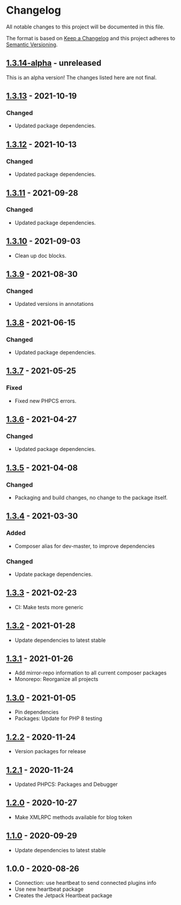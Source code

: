 # Changelog

All notable changes to this project will be documented in this file.

The format is based on [Keep a Changelog](https://keepachangelog.com/en/1.0.0/)
and this project adheres to [Semantic Versioning](https://semver.org/spec/v2.0.0.html).

## [1.3.14-alpha] - unreleased

This is an alpha version! The changes listed here are not final.

## [1.3.13] - 2021-10-19
### Changed
- Updated package dependencies.

## [1.3.12] - 2021-10-13
### Changed
- Updated package dependencies.

## [1.3.11] - 2021-09-28
### Changed
- Updated package dependencies.

## [1.3.10] - 2021-09-03

- Clean up doc blocks.

## [1.3.9] - 2021-08-30
### Changed
- Updated versions in annotations

## [1.3.8] - 2021-06-15
### Changed
- Updated package dependencies.

## [1.3.7] - 2021-05-25
### Fixed
- Fixed new PHPCS errors.

## [1.3.6] - 2021-04-27
### Changed
- Updated package dependencies.

## [1.3.5] - 2021-04-08
### Changed
- Packaging and build changes, no change to the package itself.

## [1.3.4] - 2021-03-30
### Added
- Composer alias for dev-master, to improve dependencies

### Changed
- Update package dependencies.

## [1.3.3] - 2021-02-23

- CI: Make tests more generic

## [1.3.2] - 2021-01-28

- Update dependencies to latest stable

## [1.3.1] - 2021-01-26

- Add mirror-repo information to all current composer packages
- Monorepo: Reorganize all projects

## [1.3.0] - 2021-01-05

- Pin dependencies
- Packages: Update for PHP 8 testing

## [1.2.2] - 2020-11-24

- Version packages for release

## [1.2.1] - 2020-11-24

- Updated PHPCS: Packages and Debugger

## [1.2.0] - 2020-10-27

- Make XMLRPC methods available for blog token

## [1.1.0] - 2020-09-29

- Update dependencies to latest stable

## 1.0.0 - 2020-08-26

- Connection: use heartbeat to send connected plugins info
- Use new heartbeat package
- Creates the Jetpack Heartbeat package

[1.3.14-alpha]: https://github.com/Automattic/jetpack-heartbeat/compare/v1.3.13...v1.3.14-alpha
[1.3.13]: https://github.com/Automattic/jetpack-heartbeat/compare/v1.3.12...v1.3.13
[1.3.12]: https://github.com/Automattic/jetpack-heartbeat/compare/v1.3.11...v1.3.12
[1.3.11]: https://github.com/Automattic/jetpack-heartbeat/compare/v1.3.10...v1.3.11
[1.3.10]: https://github.com/Automattic/jetpack-heartbeat/compare/v1.3.9...v1.3.10
[1.3.9]: https://github.com/Automattic/jetpack-heartbeat/compare/v1.3.8...v1.3.9
[1.3.8]: https://github.com/Automattic/jetpack-heartbeat/compare/v1.3.7...v1.3.8
[1.3.7]: https://github.com/Automattic/jetpack-heartbeat/compare/v1.3.6...v1.3.7
[1.3.6]: https://github.com/Automattic/jetpack-heartbeat/compare/v1.3.5...v1.3.6
[1.3.5]: https://github.com/Automattic/jetpack-heartbeat/compare/v1.3.4...v1.3.5
[1.3.4]: https://github.com/Automattic/jetpack-heartbeat/compare/v1.3.3...v1.3.4
[1.3.3]: https://github.com/Automattic/jetpack-heartbeat/compare/v1.3.2...v1.3.3
[1.3.2]: https://github.com/Automattic/jetpack-heartbeat/compare/v1.3.1...v1.3.2
[1.3.1]: https://github.com/Automattic/jetpack-heartbeat/compare/v1.3.0...v1.3.1
[1.3.0]: https://github.com/Automattic/jetpack-heartbeat/compare/v1.2.2...v1.3.0
[1.2.2]: https://github.com/Automattic/jetpack-heartbeat/compare/v1.2.1...v1.2.2
[1.2.1]: https://github.com/Automattic/jetpack-heartbeat/compare/v1.2.0...v1.2.1
[1.2.0]: https://github.com/Automattic/jetpack-heartbeat/compare/v1.1.0...v1.2.0
[1.1.0]: https://github.com/Automattic/jetpack-heartbeat/compare/v1.0.0...v1.1.0

